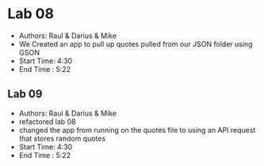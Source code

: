 # Lab 08
- Authors: Raul & Darius & Mike
- We Created an app to pull up quotes pulled from our JSON folder using GSON
- Start Time: 4:30
- End Time : 5:22

## Lab 09
- Authors: Raul & Darius & Mike
- refactored lab 08
- changed the app from running on the quotes file to using an API request that stores random quotes
- Start Time: 4:30
- End Time : 5:22